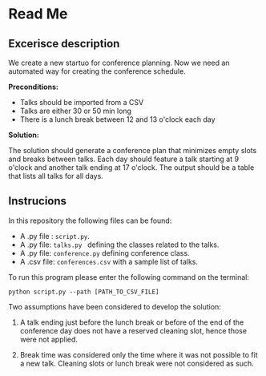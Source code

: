 # Read Me

## Excerisce description
We create a new startuo for conference planning. Now we need an automated way for creating the conference schedule.

**Preconditions:**

* Talks should be imported from a CSV
* Talks are either 30 or 50 min long
* There is a lunch break between 12 and 13 o'clock each day

**Solution:**

The solution should generate a conference plan that minimizes empty slots and breaks between talks. Each day should feature a talk starting at 9 o'clock and another talk ending at 17 o'clock.
The output should be a table that lists all talks for all days.

## Instrucions

In this repository the following files can be found:

* A .py file : ```script.py```.
* A .py file: ```talks.py ``` defining the classes related to the talks.
* A .py file: ``conference.py`` defining conference class.
* A .csv file: ``conferences.csv`` with a sample list of talks.


To run this program please enter the following command on the terminal:
	
	python script.py --path [PATH_TO_CSV_FILE]

Two assumptions have been considered to develop the solution:

1. A talk ending just before the lunch break or before of the end of the conference day does not have a reserved cleaning slot, hence those were not applied.

2. Break time was considered only the time where it was not possible to fit a new talk. Cleaning slots or lunch break were not considered as such.
